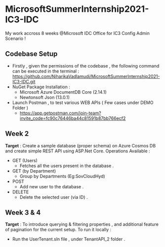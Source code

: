 # MicrosoftSummerInternship2021-IC3-IDC
My work accross 8 weeks @Microsoft IDC Office for IC3 Config Admin Scenario ! 

## Codebase Setup 
- Firstly , given the permissions of the codebase , the following command can be executed in the terminal : 
    https://github.com/NiharikaVadlamudi/MicrosoftSummerInternship2021-IC3-IDC.git
- NuGet Package Installation : 
  - Microsoft Azure DocumentDB Core (2.14.1)
  - Newtonsoft Json (13.0.1) 
- Launch Postman , to test various WEB APIs ( Few cases under DEMO Folder ) 
    - https://app.getpostman.com/join-team?invite_code=fc90c76446ba44c81591b87bb766ecf2 

## Week 2 
**Target** : Create  a  sample database (proper schema) on Azure Cosmos DB and create  simple REST API using ASP.Net Core.
Operations Available : 
- GET (Users)
    - Fetches all the users present in the database . 
- GET (by Department) 
    - Group by Departments (Eg:SovCloudHyd)
- POST 
    - Add new user to the database . 
- DELETE 
   - Delete the selected user (via ID) . 

## Week 3 & 4 
**Target** : To introduce querying & filtering properties , and additional feature of pagination for the current setup. 
To run it locally : 
* Run the UserTenant.sln file , under TenantAPI_2 folder . 






